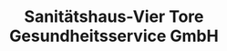 ---
title: "Sanitätshaus-Vier Tore Gesundheitsservice GmbH"
url: /neubrandenburg/sanitaetshaus-vier-tore-gesundheitsservice-gmbh/
shop: Sanitätshaus
---